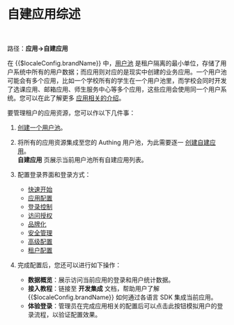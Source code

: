 # 自建应用综述
​
<LastUpdated/>

路径：**应用->自建应用**

在 {{$localeConfig.brandName}} 中，[用户池](/concepts/user-pool.md) 是租户隔离的最小单位，存储了用户系统中所有的用户数据；而应用则对应的是现实中创建的业务应用。一个用户池可能会有多个应用，比如一个学校所有的学生在一个用户池里，而学校会同时开发了选课应用、邮箱应用、师生服务中心等多个应用，这些应用会使用同一个用户系统。您可以在此了解更多 [应用相关的介绍](/concepts/application.md)。

要管理租户的应用资源，您可以作以下几件事：

1. [创建一个用户池](/guides/basics/authenticate-first-user/use-hosted-login-page.md#创建一个用户池)。

2. 将所有的应用资源集成至您的 Authing 用户池，为此需要逐一 [创建自建应用](/guides/app-new/create-app/create-app.md)。</br>**自建应用** 页展示当前用户池所有自建应用列表。

3. 配置登录界面和登录方式：
    * [快速开始](/guides/app-new/create-app/quick-start.md)
    * [应用配置](/guides/app-new/create-app/app-configuration.md)
    * [登录控制](/guides/app-new/create-app/login-control.md)
    * [访问授权](/guides/app-new/create-app/application-access-control.md)
    * [品牌化](/guides/app-new/create-app/customize-guard.md)
    * [安全管理](/guides/app-new/create-app/security-management.md)
    * [高级配置](/guides/app-new/create-app/advanced-settings.md)
    * [租户配置](/guides/app-new/create-app/tenant-config.md)
​
4. 完成配置后，您还可以进行如下操作：​
    * **数据概览**：展示访问当前应用的登录和用户统计数据。​
    * **接入教程**：链接至 **开发集成** 文档，帮助用户了解 {{$localeConfig.brandName}} 如何通过各语言 SDK 集成当前应用。​
    * **体验登录**：管理员在完成应用相关的配置后可以点击此按钮模拟用户的登录流程，以验证配置效果。